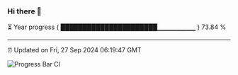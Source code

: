 ### Hi there 👋

⏳ Year progress { ██████████████████████▁▁▁▁▁▁▁▁ } 73.84 %

---

⏰ Updated on Fri, 27 Sep 2024 06:19:47 GMT

![Progress Bar CI](https://github.com/liununu/liununu/workflows/Progress%20Bar%20CI/badge.svg)
